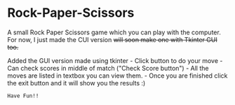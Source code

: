 ﻿# Rock-Paper-Scissors
A small Rock Paper Scissors game which you can play with the computer.
For now, I just made the CUI version ~~will soon make one with Tkinter GUI too.~~

Added the GUI version made using tkinter 
    - Click button to do your move
    - Can check scores in middle of match ("Check Score button")
    - All the moves are listed in textbox you can view them.
    - Once you are finished click the exit button and it will show you the results :)

    Have Fun!!
